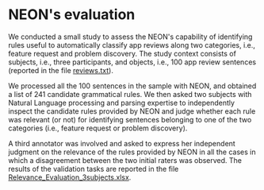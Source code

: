 # NEON's evaluation

We conducted a small study to assess the NEON's capability of identifying rules useful to automatically classify app reviews along two categories, i.e.,  feature request and  problem discovery. The study context consists of  subjects, i.e., three participants, and objects, i.e., 100 app review sentences (reported in the file [reviews.txt](reviews.txt)).

We processed all the 100 sentences in the sample with NEON, and obtained a list of 241 candidate grammatical rules. We then asked two subjects with Natural Language processing and parsing expertise to independently inspect the candidate rules provided by NEON and judge whether each rule was relevant (or not) for identifying sentences belonging to one of the two categories (i.e., feature request or problem discovery). 

A third annotator was involved and asked to express her independent judgment on the relevance of the rules provided by NEON in all the cases in which a disagreement between the two initial raters was observed. The results of the validation tasks are reported in the file [Relevance_Evaluation_3subjects.xlsx](Relevance_Evaluation_3subjects.xlsx). 


